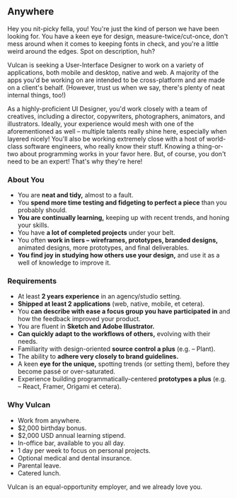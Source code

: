 ## Anywhere

Hey you nit-picky fella, you! You're just the kind of person we have been
looking for. You have a keen eye for design, measure-twice/cut-once,
don't mess around when it comes to keeping fonts in check, and you're a
little weird around the edges. Spot on description, huh?

Vulcan is seeking a User-Interface Designer to work on a variety of
applications, both mobile and desktop, native and web. A majority of the
apps you'd be working on are intended to be cross-platform and are made
on a client's behalf. (However, trust us when we say, there's plenty of
neat internal things, too!)

As a highly-proficient UI Designer, you'd work closely with a team of
creatives, including a director, copywriters, photographers, animators,
and illustrators. Ideally, your experience would mesh with one of the
aforementioned as well – multiple talents really shine here, especially
when layered nicely! You'll also be working extremely close with a host
of world-class software engineers, who really know their stuff. Knowing a
thing-or-two about programming works in your favor here. But, of course,
you don't need to be an expert! That's why they're here!


### About You

* You are **neat and tidy,** almost to a fault.
* You **spend more time testing and fidgeting to perfect a piece** than you
  probably should.
* **You are continually learning,** keeping up with recent trends, and
  honing your skills.
* You have **a lot of completed projects** under your belt.
* You often **work in tiers – wireframes, prototypes, branded designs,**
  animated designs, more prototypes, and final deliverables.
* **You find joy in studying how others use your design,** and use it as a
  well of knowledge to improve it.


### Requirements

* At least **2 years experience** in an agency/studio setting.
* **Shipped at least 2 applications** (web, native, mobile, et cetera).
* You **can describe with ease a focus group you have participated in**
  and how the feedback improved your product.
* You are fluent in **Sketch and Adobe Illustrator.**
* **Can quickly adapt to the workflows of others,** evolving
  with their needs.
* Familiarity with design-oriented **source control a plus**
  (e.g. – Plant).
* The ability to **adhere very closely to brand guidelines.**
* A keen **eye for the unique,** spotting trends (or setting them), before
  they become passé or over-saturated.
* Experience building programmatically-centered **prototypes a plus**
  (e.g. – React, Framer, Origami et cetera).


### Why Vulcan

* Work from anywhere.
* $2,000 birthday bonus.
* $2,000 USD annual learning stipend.
* In-office bar, available to you all day.
* 1 day per week to focus on personal projects.
* Optional medical and dental insurance.
* Parental leave.
* Catered lunch.

Vulcan is an equal-opportunity employer, and we already love you.

